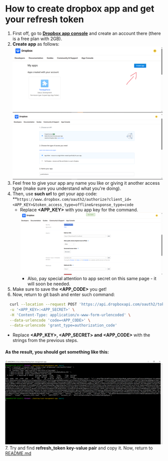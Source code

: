 # How to create dropbox app and get your refresh token

1. First off, go to **[Dropbox app console](https://www.dropbox.com/developers/apps)** and create an account there (there is a free plan with 2GB).
2. **Create app** as follows:
![img.png](files-for-tutorial/image_2025-05-28_22-26-42.png)
![img.png](files-for-tutorial/image_2025-05-28_22-30-14.png)
3. Feel free to give your app any name you like or giving it another access type (make sure you understand what you're doing).
4. Then, use **such url** to get your app code: **`https://www.dropbox.com/oauth2/authorize?client_id=<APP_KEY>&token_access_type=offline&response_type=code`
   - Replace **<APP_KEY>** with you app key for the command.
     ![img.png](files-for-tutorial/image_2025-05-28_22-37-21.png)
     - Also, pay special attention to app secret on this same page - it will soon be needed.
5. Make sure to save the **<APP_CODE>** you get!
6. Now, return to git bash and enter such command:
  ```sh
    curl --location --request POST 'https://api.dropboxapi.com/oauth2/token' \
    -u '<APP_KEY>:<APP_SECRET>' \
    -H 'Content-Type: application/x-www-form-urlencoded' \
    --data-urlencode 'code=<APP_CODE>' \
    --data-urlencode 'grant_type=authorization_code'
  ```
- Replace **<APP_KEY>, <APP_SECRET> and <APP_CODE>** with the strings from the previous steps.
#### As the result, you should get something like **this**:
![img.png](files-for-tutorial/image_2025-05-28_22-51-48.png)
7. Try and find **refresh_token key-value pair** and copy it. Now, return to [README.md](README.md)


